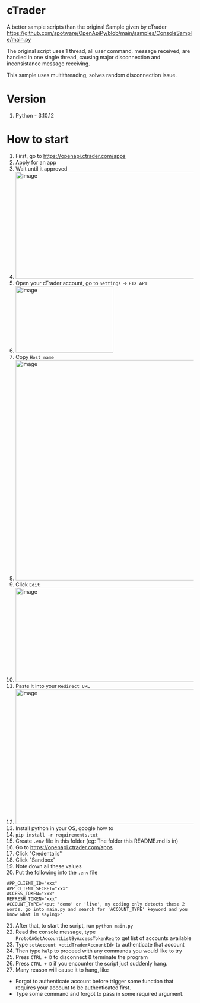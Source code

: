 # cTrader

A better sample scripts than the original Sample given by cTrader 
https://github.com/spotware/OpenApiPy/blob/main/samples/ConsoleSample/main.py

The original script uses 1 thread, all user command, message received, are handled
in one single thread, causing major disconnection and inconsistance message receiving.

This sample uses multithreading, solves random disconnection issue.

# Version
1. Python - 3.10.12

# How to start
1. First, go to https://openapi.ctrader.com/apps
2. Apply for an app
3. Wait until it approved
4. <img width="1711" height="288" alt="image" src="https://github.com/user-attachments/assets/2f8e9296-add1-4f0b-b751-2f5e3ad9cbfe" />
5. Open your cTrader account, go to `Settings` -> `FIX API`
6. <img width="263" height="179" alt="image" src="https://github.com/user-attachments/assets/3391cfc2-40bc-49be-8907-0faff38e428c" />
7. Copy `Host name`
8. <img width="587" height="593" alt="image" src="https://github.com/user-attachments/assets/7306cd0e-2933-4281-a8a4-5875685e7b2d" />
9. Click `Edit`
10. <img width="1434" height="253" alt="image" src="https://github.com/user-attachments/assets/2c772187-884f-4da6-99a2-17f2ff1933ac" />
11. Paste it into your `Redirect URL`
12. <img width="1177" height="363" alt="image" src="https://github.com/user-attachments/assets/1540c128-411a-46d0-b5fb-9162196546e7" />
13. Install python in your OS, google how to
14. `pip install -r requirements.txt`
15. Create `.env` file in this folder (eg: The folder this README.md is in)
16. Go to https://openapi.ctrader.com/apps
17. Click "Credentails"
18. Click "Sandbox"
19. Note down all these values
20. Put the following into the `.env` file
```
APP_CLIENT_ID="xxx"
APP_CLIENT_SECRET="xxx"
ACCESS_TOKEN="xxx"
REFRESH_TOKEN="xxx"
ACCOUNT_TYPE="<put 'demo' or 'live', my coding only detects these 2 words, go into main.py and search for 'ACCOUNT_TYPE' keyword and you know what im saying>"
```
21. After that, to start the script, run `python main.py`
22. Read the console message, type `ProtoOAGetAccountListByAccessTokenReq` to get list of accounts available
23. Type `setAccount <ctidTraderAccountId>` to authenticate that account
24. Then type `help` to proceed with any commands you would like to try
25. Press `CTRL + D` to disconnect & terminate the program
26. Press `CTRL + D` if you encounter the script just suddenly hang.
27. Many reason will cause it to hang, like
- Forgot to authenticate account before trigger some function that requires your account to be authenticated first.
- Type some command and forgot to pass in some required argument.
